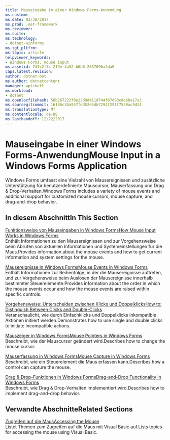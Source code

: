 ```yaml
---
title: Mauseingabe in einer Windows Forms-Anwendung
ms.custom: 
ms.date: 03/30/2017
ms.prod: .net-framework
ms.reviewer: 
ms.suite: 
ms.technology:
- dotnet-winforms
ms.tgt_pltfrm: 
ms.topic: article
helpviewer_keywords:
- Windows Forms, mouse input
ms.assetid: 743c2f3c-219e-4a52-b6b8-2657096a2da6
caps.latest.revision: 
author: dotnet-bot
ms.author: dotnetcontent
manager: wpickett
ms.workload:
- dotnet
ms.openlocfilehash: 56b267222f8e22d9d411d744f67d93cde6ba17a2
ms.sourcegitcommit: 16186c34a957fdd52e5db7294f291f7530ac9d24
ms.translationtype: MT
ms.contentlocale: de-DE
ms.lasthandoff: 12/22/2017
---
```

# <a name="mouse-input-in-a-windows-forms-application"></a><span data-ttu-id="20c42-102">Mauseingabe in einer Windows Forms-Anwendung</span><span class="sxs-lookup"><span data-stu-id="20c42-102">Mouse Input in a Windows Forms Application</span></span>
<span data-ttu-id="20c42-103">Windows Forms umfasst eine Vielzahl von Mausereignissen und zusätzliche Unterstützung für benutzerdefinierte Mauscursor, Mauserfassung und Drag & Drop-Verhalten.</span><span class="sxs-lookup"><span data-stu-id="20c42-103">Windows Forms includes a variety of mouse events and additional support for customized mouse cursors, mouse capture, and drag-and-drop behavior.</span></span>  
  
## <a name="in-this-section"></a><span data-ttu-id="20c42-104">In diesem Abschnitt</span><span class="sxs-lookup"><span data-stu-id="20c42-104">In This Section</span></span>  
 [<span data-ttu-id="20c42-105">Funktionsweise von Mauseingaben in Windows Forms</span><span class="sxs-lookup"><span data-stu-id="20c42-105">How Mouse Input Works in Windows Forms</span></span>](../../../docs/framework/winforms/how-mouse-input-works-in-windows-forms.md)  
 <span data-ttu-id="20c42-106">Enthält Informationen zu den Mausereignissen und zur Vorgehensweise beim Abrufen von aktuellen Informationen und Systemeinstellungen für die Maus.</span><span class="sxs-lookup"><span data-stu-id="20c42-106">Provides information about the mouse events and how to get current information and system settings for the mouse.</span></span>  
  
 [<span data-ttu-id="20c42-107">Mausereignisse in Windows Forms</span><span class="sxs-lookup"><span data-stu-id="20c42-107">Mouse Events in Windows Forms</span></span>](../../../docs/framework/winforms/mouse-events-in-windows-forms.md)  
 <span data-ttu-id="20c42-108">Enthält Informationen zur Reihenfolge, in der die Mausereignisse auftreten, und zur Vorgehensweise beim Auslösen der Mausereignisse innerhalb bestimmter Steuerelemente.</span><span class="sxs-lookup"><span data-stu-id="20c42-108">Provides information about the order in which the mouse events occur and how the mouse events are raised within specific controls.</span></span>  
  
 [<span data-ttu-id="20c42-109">Vorgehensweise: Unterscheiden zwischen Klicks und Doppelklicks</span><span class="sxs-lookup"><span data-stu-id="20c42-109">How to: Distinguish Between Clicks and Double-Clicks</span></span>](../../../docs/framework/winforms/how-to-distinguish-between-clicks-and-double-clicks.md)  
 <span data-ttu-id="20c42-110">Veranschaulicht, wie durch Einfachklicks und Doppelklicks inkompatible Aktionen initiiert werden.</span><span class="sxs-lookup"><span data-stu-id="20c42-110">Demonstrates how to use single and double clicks to initiate incompatible actions.</span></span>  
  
 [<span data-ttu-id="20c42-111">Mauszeiger in Windows Forms</span><span class="sxs-lookup"><span data-stu-id="20c42-111">Mouse Pointers in Windows Forms</span></span>](../../../docs/framework/winforms/mouse-pointers-in-windows-forms.md)  
 <span data-ttu-id="20c42-112">Beschreibt, wie der Mauscursor geändert wird.</span><span class="sxs-lookup"><span data-stu-id="20c42-112">Describes how to change the mouse cursor.</span></span>  
  
 [<span data-ttu-id="20c42-113">Mauserfassung in Windows Forms</span><span class="sxs-lookup"><span data-stu-id="20c42-113">Mouse Capture in Windows Forms</span></span>](../../../docs/framework/winforms/mouse-capture-in-windows-forms.md)  
 <span data-ttu-id="20c42-114">Beschreibt, wie ein Steuerelement die Maus erfassen kann.</span><span class="sxs-lookup"><span data-stu-id="20c42-114">Describes how a control can capture the mouse.</span></span>  
  
 [<span data-ttu-id="20c42-115">Drag & Drop-Funktionen in Windows Forms</span><span class="sxs-lookup"><span data-stu-id="20c42-115">Drag-and-Drop Functionality in Windows Forms</span></span>](../../../docs/framework/winforms/drag-and-drop-functionality-in-windows-forms.md)  
 <span data-ttu-id="20c42-116">Beschreibt, wie Drag & Drop-Verhalten implementiert wird.</span><span class="sxs-lookup"><span data-stu-id="20c42-116">Describes how to implement drag-and-drop behavior.</span></span>  
  
## <a name="related-sections"></a><span data-ttu-id="20c42-117">Verwandte Abschnitte</span><span class="sxs-lookup"><span data-stu-id="20c42-117">Related Sections</span></span>  
 [<span data-ttu-id="20c42-118">Zugreifen auf die Maus</span><span class="sxs-lookup"><span data-stu-id="20c42-118">Accessing the Mouse</span></span>](~/docs/visual-basic/developing-apps/programming/computer-resources/accessing-the-mouse.md)  
 <span data-ttu-id="20c42-119">Listet Themen zum Zugreifen auf die Maus mit Visual Basic auf.</span><span class="sxs-lookup"><span data-stu-id="20c42-119">Lists topics for accessing the mouse using Visual Basic.</span></span>
